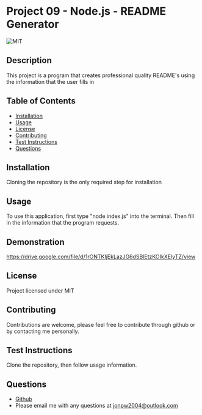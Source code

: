 # Project 09 - Node.js - README Generator
  ![MIT](https://img.shields.io/badge/license-MIT-blue)

  ## Description

  This project is a program that creates professional quality README's using the information that the user fills in

  ## Table of Contents

  * [Installation](#installation)
  * [Usage](#usage)
  * [License](#license)
  * [Contributing](#contributing)
  * [Test Instructions](#test-instructions)
  * [Questions](#questions)

  ## Installation

  Cloning the repository is the only required step for installation

  ## Usage

  To use this application, first type "node index.js" into the terminal. Then fill in the information that the program requests.

  ## Demonstration

  https://drive.google.com/file/d/1rONTKIjEkLazJG6dSBlEtzKOIkXElyTZ/view

  ## License

  Project licensed under MIT

  ## Contributing

  Contributions are welcome, please feel free to contribute through github or by contacting me personally.

  ## Test Instructions

  Clone the repository, then follow usage information.

  ## Questions

  * [Github](https://github.com/Sohzo)
  * Please email me with any questions at jonpw2004@outlook.com

